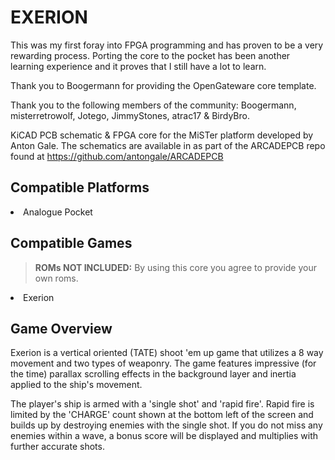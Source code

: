 # EXERION

This was my first foray into FPGA programming and has proven to be a very rewarding process.  Porting the core to the pocket has been another learning experience and it proves that I still have a lot to learn.

Thank you to Boogermann for providing the OpenGateware core template.

Thank you to the following members of the community: Boogermann, misterretrowolf, Jotego, JimmyStones, atrac17 & BirdyBro.

KiCAD PCB schematic & FPGA core for the MiSTer platform developed by Anton Gale.  The schematics are available in as part of the ARCADEPCB repo found at https://github.com/antongale/ARCADEPCB

<h2>Compatible Platforms</h2>
<li>Analogue Pocket</li>

<h2>Compatible Games</h2>
<blockquote>
<p dir="auto"><strong>ROMs NOT INCLUDED:</strong> By using this core you agree to provide your own roms.</p>
</blockquote>

<li>Exerion</li>

<h2>Game Overview</h2>
Exerion is a vertical oriented (TATE) shoot 'em up game that utilizes a 8 way movement and two types of weaponry. The game features impressive (for the time) parallax scrolling effects in the background layer and inertia applied to the ship's movement.

The player's ship is armed with a 'single shot' and 'rapid fire'.  Rapid fire is limited by the 'CHARGE' count shown at the bottom left of the screen and builds up by destroying enemies with the single shot.  If you do not miss any enemies within a wave, a bonus score will be displayed and multiplies with further accurate shots.
